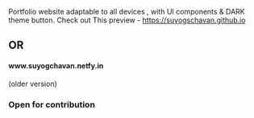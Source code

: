 
Portfolio website adaptable to all devices , with UI components &amp; DARK theme button.
Check out This preview - https://suyogschavan.github.io <h2>OR</h2>
<h4> www.suyogchavan.netfy.in</h4>(older version)
<h3>Open for contribution</h3>
